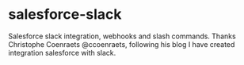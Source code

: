 # salesforce-slack
Salesforce slack integration, webhooks and slash commands.
Thanks Christophe Coenraets @ccoenraets, following his blog I have created integration salesforce with slack.